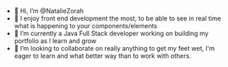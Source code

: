 - 👋 Hi, I’m @NatalieZorah
- 👀 I enjoy front end development the most, to be able to see in real time what is happening to your components/elements
- 🌱 I’m currently a Java Full Stack developer working on building my portfolio as I learn and grow
- 💞️ I’m looking to collaborate on really anything to get my feet wet, I'm eager to learn and what better way than to work with others. 

<!---
NatalieZorah/NatalieZorah is a ✨ special ✨ repository because its `README.md` (this file) appears on your GitHub profile.
You can click the Preview link to take a look at your changes.
--->
